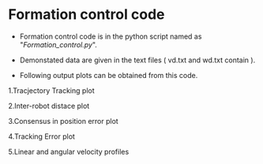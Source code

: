 # Formation control code
- Formation control code is in the python script named as "*Formation_control.py*".

- Demonstated data are given in the text files ( vd.txt and wd.txt contain ).

- Following output plots can be obtained from this code.

 1.Tracjectory Tracking plot
 
 2.Inter-robot distace plot
 
 3.Consensus in position error plot
 
 4.Tracking Error plot
 
 5.Linear and angular velocity profiles  
